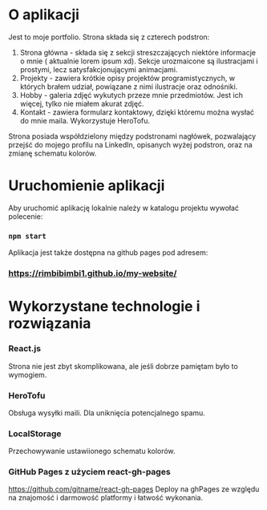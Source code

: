 # O aplikacji

Jest to moje portfolio. Strona składa się z czterech podstron:

1. Strona główna - składa się z sekcji streszczających niektóre informacje o mnie ( aktualnie lorem ipsum xd). Sekcje
   urozmaicone są ilustracjami i prostymi, lecz satysfakcjonującymi animacjami.
2. Projekty - zawiera krótkie opisy projektów programistycznych, w których brałem udział, powiązane z nimi ilustracje
   oraz odnośniki.
3. Hobby - galeria zdjęć wykutych przeze mnie przedmiotów. Jest ich więcej, tylko nie miałem akurat zdjęć.
4. Kontakt - zawiera formularz kontaktowy, dzięki któremu można wysłać do mnie maila. Wykorzystuje HeroTofu.

Strona posiada współdzielony między podstronami nagłówek, pozwalający przejść do mojego profilu na LinkedIn, opisanych
wyżej podstron, oraz na zmianę schematu kolorów.

# Uruchomienie aplikacji

Aby uruchomić aplikację lokalnie należy w katalogu projektu wywołać polecenie:

### `npm start`


Aplikacja jest także dostępna na github pages pod adresem:

### https://rimbibimbi1.github.io/my-website/

# Wykorzystane technologie i rozwiązania

### React.js
Strona nie jest zbyt skomplikowana, ale jeśli dobrze pamiętam było to wymogiem.

### HeroTofu
Obsługa wysyłki maili. Dla uniknięcia potencjalnego spamu.

### LocalStorage
Przechowywanie ustawiionego schematu kolorów.

### GitHub Pages z użyciem react-gh-pages 
https://github.com/gitname/react-gh-pages
Deploy na ghPages ze względu na znajomość i darmowość platformy i łatwość wykonania.